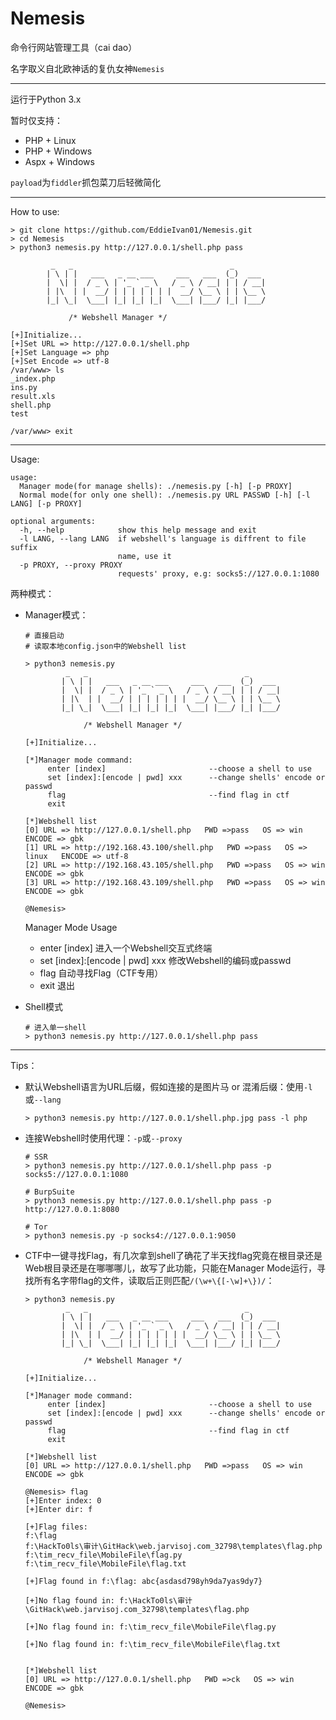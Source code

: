 # Nemesis
命令行网站管理工具（cai dao）

名字取义自北欧神话的复仇女神`Nemesis`

***

运行于Python 3.x

暂时仅支持：

+ PHP + Linux
+ PHP + Windows
+ Aspx + Windows

`payload`为`fiddler`抓包菜刀后轻微简化

***

How to use:

```
> git clone https://github.com/EddieIvan01/Nemesis.git
> cd Nemesis
> python3 nemesis.py http://127.0.0.1/shell.php pass

         _   _                                   _
        | \ | |   ___   _ __ ___     ___   ___  (_)  ___
        |  \| |  / _ \ | '_ ` _ \   / _ \ / __| | | / __|
        | |\  | |  __/ | | | | | | |  __/ \__ \ | | \__ \
        |_| \_|  \___| |_| |_| |_|  \___| |___/ |_| |___/

             /* Webshell Manager */

[+]Initialize...
[+]Set URL => http://127.0.0.1/shell.php
[+]Set Language => php
[+]Set Encode => utf-8
/var/www> ls
_index.php
ins.py
result.xls
shell.php
test

/var/www> exit
```

***

Usage:

```
usage:
  Manager mode(for manage shells): ./nemesis.py [-h] [-p PROXY]
  Normal mode(for only one shell): ./nemesis.py URL PASSWD [-h] [-l LANG] [-p PROXY]

optional arguments:
  -h, --help            show this help message and exit
  -l LANG, --lang LANG  if webshell's language is diffrent to file suffix
                        name, use it
  -p PROXY, --proxy PROXY
                        requests' proxy, e.g: socks5://127.0.0.1:1080
```



两种模式：

+ Manager模式：

  ```
  # 直接启动
  # 读取本地config.json中的Webshell list
  
  > python3 nemesis.py
           _   _                                   _
          | \ | |   ___   _ __ ___     ___   ___  (_)  ___
          |  \| |  / _ \ | '_ ` _ \   / _ \ / __| | | / __|
          | |\  | |  __/ | | | | | | |  __/ \__ \ | | \__ \
          |_| \_|  \___| |_| |_| |_|  \___| |___/ |_| |___/
  
               /* Webshell Manager */
  
  [+]Initialize...
  
  [*]Manager mode command:
       enter [index]                       --choose a shell to use
       set [index]:[encode | pwd] xxx      --change shells' encode or passwd
       flag                                --find flag in ctf
       exit
  
  [*]Webshell list
  [0] URL => http://127.0.0.1/shell.php   PWD =>pass   OS => win   ENCODE => gbk
  [1] URL => http://192.168.43.100/shell.php   PWD =>pass   OS => linux   ENCODE => utf-8
  [2] URL => http://192.168.43.105/shell.php   PWD =>pass   OS => win   ENCODE => gbk
  [3] URL => http://192.168.43.109/shell.php   PWD =>pass   OS => win   ENCODE => gbk
  
  @Nemesis>
  ```

  Manager Mode Usage

  + enter [index]   进入一个Webshell交互式终端
  + set [index]:[encode | pwd] xxx   修改Webshell的编码或passwd
  + flag   自动寻找Flag（CTF专用）
  + exit   退出

+ Shell模式

  ```
  # 进入单一shell
  > python3 nemesis.py http://127.0.0.1/shell.php pass
  ```



***

Tips：

+ 默认Webshell语言为URL后缀，假如连接的是图片马 or 混淆后缀：使用`-l`或`--lang`

  ```
  > python3 nemesis.py http://127.0.0.1/shell.php.jpg pass -l php
  ```

+ 连接Webshell时使用代理：`-p`或`--proxy`

  ```
  # SSR
  > python3 nemesis.py http://127.0.0.1/shell.php pass -p socks5://127.0.0.1:1080
  
  # BurpSuite
  > python3 nemesis.py http://127.0.0.1/shell.php pass -p http://127.0.0.1:8080
  
  # Tor
  > python3 nemesis.py -p socks4://127.0.0.1:9050
  ```

+ CTF中一键寻找Flag，有几次拿到shell了确花了半天找flag究竟在根目录还是Web根目录还是在哪哪哪儿，故写了此功能，只能在Manager Mode运行，寻找所有名字带flag的文件，读取后正则匹配`/(\w+\{[-\w]+\})/`：

  ```
  > python3 nemesis.py
           _   _                                   _
          | \ | |   ___   _ __ ___     ___   ___  (_)  ___
          |  \| |  / _ \ | '_ ` _ \   / _ \ / __| | | / __|
          | |\  | |  __/ | | | | | | |  __/ \__ \ | | \__ \
          |_| \_|  \___| |_| |_| |_|  \___| |___/ |_| |___/
  
               /* Webshell Manager */
  
  [+]Initialize...
  
  [*]Manager mode command:
       enter [index]                       --choose a shell to use
       set [index]:[encode | pwd] xxx      --change shells' encode or passwd
       flag                                --find flag in ctf
       exit
  
  [*]Webshell list
  [0] URL => http://127.0.0.1/shell.php   PWD =>pass   OS => win   ENCODE => gbk
  
  @Nemesis> flag
  [+]Enter index: 0
  [+]Enter dir: f
  
  [+]Flag files:
  f:\flag
  f:\HackTo0ls\审计\GitHack\web.jarvisoj.com_32798\templates\flag.php
  f:\tim_recv_file\MobileFile\flag.py
  f:\tim_recv_file\MobileFile\flag.txt
  
  [+]Flag found in f:\flag: abc{asdasd798yh9da7yas9dy7}
  
  [+]No flag found in: f:\HackTo0ls\审计\GitHack\web.jarvisoj.com_32798\templates\flag.php
  
  [+]No flag found in: f:\tim_recv_file\MobileFile\flag.py
  
  [+]No flag found in: f:\tim_recv_file\MobileFile\flag.txt
  
  
  [*]Webshell list
  [0] URL => http://127.0.0.1/shell.php   PWD =>ck   OS => win   ENCODE => gbk
  
  @Nemesis>
  ```

